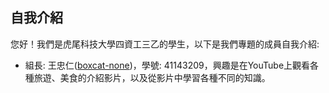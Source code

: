 ## 自我介紹
您好！我們是虎尾科技大學四資工三乙的學生，以下是我們專題的成員自我介紹:
- 組長: 王忠仁([boxcat-none](https://github.com/boxcat-none))，學號: 41143209，興趣是在YouTube上觀看各種旅遊、美食的介紹影片，以及從影片中學習各種不同的知識。
<!-- 
## 專案概述
這個專案是一個**圖書館管理系統**，使用關聯式資料庫來實現以下功能：
- 管理書籍資訊（書名、作者、出版年份等）
- 管理會員資訊（姓名、聯絡方式等）
- 管理圖書館員資訊（姓名、聯絡方式等）
- 記錄借閱與歸還資訊（誰借了什麼書、何時借、何時還）

## 資料表設計
專案包含以下 4 個資料表：
1. **Books**：儲存書籍資訊。
2. **Members**：儲存會員資訊。
3. **Librarians**：儲存圖書館員資訊。
4. **Borrowing_Records**：記錄借閱紀錄（作為外鍵表，處理多對多關係）。

詳細的資料表結構與 ER Diagram 請參考專案文件。

## 專案特色
- 使用 ER Diagram 展示資料表之間的關係。
- 設計了多對多關係的橋接表（Borrowing_Records）。
- 提供了範例資料與 SQL 語法，方便測試與展示。

## 如何使用
1. 使用 MySQL 或其他關聯式資料庫管理系統。
2. 執行提供的 SQL 語法來建立資料表（詳見 `schema.sql`）。
3. 插入範例資料（詳見 `data.sql`）。
4. 可根據需求執行查詢，例如查詢某會員的借閱紀錄。

## 聯絡方式
如果有任何問題或建議，歡迎聯絡我：
- 電子郵件：[你的email@example.com]

感謝您的閱讀與指導！
-->
